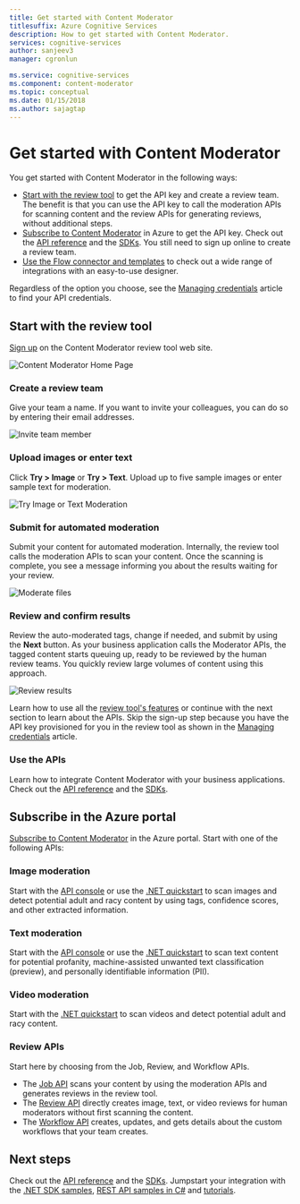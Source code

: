 ```yaml
---
title: Get started with Content Moderator
titlesuffix: Azure Cognitive Services
description: How to get started with Content Moderator.
services: cognitive-services
author: sanjeev3
manager: cgronlun

ms.service: cognitive-services
ms.component: content-moderator
ms.topic: conceptual
ms.date: 01/15/2018
ms.author: sajagtap
---
```


# Get started with Content Moderator

You get started with Content Moderator in the following ways:

- [Start with the review tool](#start-with-the-review-tool) to get the API key and create a review team. The benefit is that you can use the API key to call the moderation APIs for scanning content and the review APIs for generating reviews, without additional steps.
- [Subscribe to Content Moderator](#start-with-the-apis) in Azure to get the API key. Check out the [API reference](api-reference.md) and the [SDKs](sdk-and-samples.md#sdks-for-python-java-nodejs-and-net). You still need to sign up online to create a review team.
- [Use the Flow connector and templates](https://flow.microsoft.com/connectors/shared_cognitiveservicescontentmoderator/content-moderator/) to check out a wide range of integrations with an easy-to-use designer.

Regardless of the option you choose, see the [Managing credentials](review-tool-user-guide/credentials.md) article to find your API credentials.

## Start with the review tool
[Sign up](http://contentmoderator.cognitive.microsoft.com/) on the Content Moderator review tool web site.

![Content Moderator Home Page](images/homepage.PNG)

### Create a review team
Give your team a name. If you want to invite your colleagues, you can do so by entering their email addresses.

![Invite team member](images/QuickStart-2-small.png)

### Upload images or enter text
Click **Try > Image** or **Try > Text**. Upload up to five sample images or enter sample text for moderation.

![Try Image or Text Moderation](images/tryimagesortext.png)

### Submit for automated moderation
Submit your content for automated moderation. Internally, the review tool calls the moderation APIs to scan your content. Once the scanning is complete, you see a message informing you about the results waiting for your review.

![Moderate files](images/submitted.png)

### Review and confirm results
Review the auto-moderated tags, change if needed, and submit by using the **Next** button. As your business application calls the Moderator APIs, the tagged content starts queuing up, ready to be reviewed by the human review teams. You quickly review large volumes of content using this approach.

![Review results](images/reviewresults.png)

Learn how to use all the [review tool's features](Review-Tool-User-Guide/human-in-the-loop.md) or continue with the next section to learn about the APIs. Skip the sign-up step because you have the API key provisioned for you in the review tool as shown in the [Managing credentials](review-tool-user-guide/credentials.md) article.

### Use the APIs

Learn how to integrate Content Moderator with your business applications. Check out the [API reference](api-reference.md) and the [SDKs](sdk-and-samples.md#sdks-for-python-java-nodejs-and-net).

## Subscribe in the Azure portal

[Subscribe to Content Moderator](https://ms.portal.azure.com/#create/Microsoft.CognitiveServicesContentModerator) in the Azure portal. Start with one of the following APIs:

### Image moderation

Start with the [API console](try-image-api.md) or use the [.NET quickstart](image-moderation-quickstart-dotnet.md) to scan images and detect potential adult and racy content by using tags, confidence scores, and other extracted information.

### Text moderation

Start with the [API console](try-text-api.md) or use the [.NET quickstart](text-moderation-quickstart-dotnet.md) to scan text content for potential profanity, machine-assisted unwanted text classification (preview), and personally identifiable information (PII). 


### Video moderation

Start with the [.NET quickstart](video-moderation-api.md) to scan videos and detect potential adult and racy content. 


### Review APIs

Start here by choosing from the Job, Review, and Workflow APIs.

- The [Job API](try-review-api-job.md) scans your content by using the moderation APIs and generates reviews in the review tool. 
- The [Review API](try-review-api-review.md) directly creates image, text, or video reviews for human moderators without first scanning the content. 
- The [Workflow API](try-review-api-workflow.md) creates, updates, and gets details about the custom workflows that your team creates.

## Next steps

Check out the [API reference](api-reference.md) and the [SDKs](sdk-and-samples.md#sdks-for-python-java-nodejs-and-net). Jumpstart your integration with the [.NET SDK samples](sdk-and-samples.md#net-sdk-samples), [REST API samples in C#](https://github.com/sanjeev3/azure-docs-pr/blob/master/articles/cognitive-services/Content-Moderator/sdk-and-samples.md#rest-api-samples-in-c) and [tutorials](sdk-and-samples.md#tutorials).

